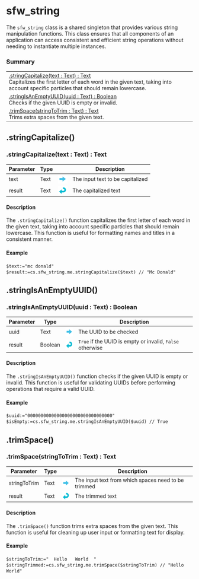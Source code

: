 # sfw_string

The `sfw_string` class is a shared singleton that provides various string manipulation functions. This class ensures that all components of an application can access consistent and efficient string operations without needing to instantiate multiple instances.

### Summary

| |
| -------- |
|[.stringCapitalize(text : Text) : Text](#-stringcapitalize-) <br> Capitalizes the first letter of each word in the given text, taking into account specific particles that should remain lowercase.|
|[.stringIsAnEmptyUUID(uuid : Text) : Boolean](#-stringisanemptyuuid-) <br> Checks if the given UUID is empty or invalid. |
|[.trimSpace(stringToTrim : Text) : Text](#-trimspace-) <br> Trims extra spaces from the given text. |

<!--   stringCapitalize() *********************   -->
## .stringCapitalize()

### .stringCapitalize(text : Text) : Text

| Parameter    | Type |  |Description|
| -------- | ------- | ------- | ------- |
| text  | Text  | <img src="DocImages/arrowRight.png"  height="25" align="center" /> | The input text to be capitalized |
| result  | Text  | <img src="DocImages/arrowLeft.png"  height="25" align="center" /> | The capitalized text |

#### Description

The `.stringCapitalize()` function capitalizes the first letter of each word in the given text, taking into account specific particles that should remain lowercase. This function is useful for formatting names and titles in a consistent manner.

#### Example
```4d
$text:="mc donald"
$result:=cs.sfw_string.me.stringCapitalize($text) // "Mc Donald"
```

<!--   stringIsAnEmptyUUID() *********************   -->
## .stringIsAnEmptyUUID()

### .stringIsAnEmptyUUID(uuid : Text) : Boolean

| Parameter    | Type |  |Description|
| -------- | ------- | ------- | ------- |
| uuid  | Text  | <img src="DocImages/arrowRight.png"  height="25" align="center" /> | The UUID to be checked |
| result  | Boolean  | <img src="DocImages/arrowLeft.png"  height="25" align="center" /> | `True` if the UUID is empty or invalid, `False` otherwise |

#### Description

The `.stringIsAnEmptyUUID()` function checks if the given UUID is empty or invalid. This function is useful for validating UUIDs before performing operations that require a valid UUID.

#### Example
```4d
$uuid:="00000000000000000000000000000000"
$isEmpty:=cs.sfw_string.me.stringIsAnEmptyUUID($uuid) // True
```

<!--   trimSpace() *********************   -->
## .trimSpace()

### .trimSpace(stringToTrim : Text) : Text

| Parameter    | Type |  |Description|
| -------- | ------- | ------- | ------- |
| stringToTrim  | Text  | <img src="DocImages/arrowRight.png"  height="25" align="center" /> | The input text from which spaces need to be trimmed |
| result  | Text  | <img src="DocImages/arrowLeft.png"  height="25" align="center" /> | The trimmed text |

#### Description

The `.trimSpace()` function trims extra spaces from the given text. This function is useful for cleaning up user input or formatting text for display.

#### Example
```4d
$stringToTrim:="  Hello   World  "
$stringTrimmed:=cs.sfw_string.me.trimSpace($stringToTrim) // "Hello World"
```